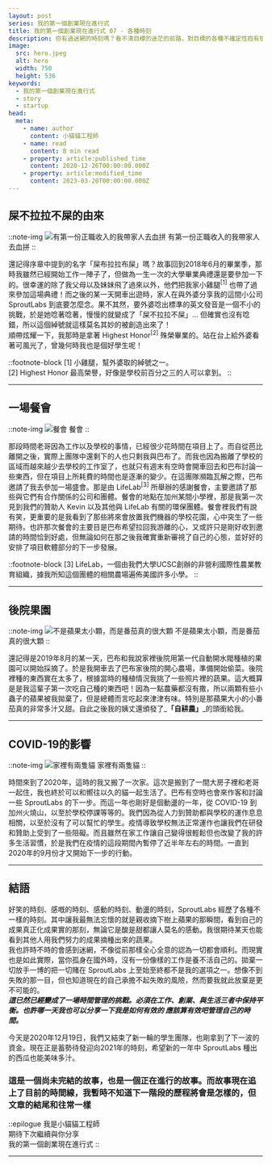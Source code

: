 ```yaml
---
layout: post
series: 我的第一個創業現在進行式
title: 我的第一個創業現在進行式 07 - 各種時刻
description: 你有過迷網的時刻嗎？看不清目標的迷茫的前路，對目標的各種不確定性抱有懷疑，導致不知道是否值得繼續努力下去時，也許和團隊一起驗收一下至今得成果會讓你更有動力。故事在這一篇文章中趕上了現在的時間線 (2020年12月)，回想起過去的種種才發現原來自己項目也有過那麼多的小心情。這篇文章將分享 SproutLabs 的各種難忘時刻，順便也說說綽號「屎布拉拉布屎」的由來。
image:
  src: hero.jpeg
  alt: hero
  width: 750
  height: 536
keywords: 
  - 我的第一個創業現在進行式
  - story
  - startup
head:
  meta:
    - name: author
      content: 小貓貓工程師
    - name: read
      content: 8 min read
    - property: article:published_time
      content: 2020-12-26T00:00:00.000Z
    - property: article:modified_time
      content: 2023-03-20T00:00:00.000Z
---
```


## 屎不拉拉不屎的由來

::note-img
![有第一份正職收入的我帶家人去血拼](shopping.jpeg)
有第一份正職收入的我帶家人去血拼
::

還記得序章中提到的名字「屎布拉拉布屎」嗎？故事回到2018年6月的畢業季，那時我雖然已經開始工作一陣子了，但做為一生一次的大學畢業典禮還是要參加一下的。很幸運的除了我父母以及妹妹飛了過來以外，他們把我家小雞腿<sup>\[1\]</sup> 也帶了過來參加這場典禮！而之後的某一天開車出遊時，家人在與外婆分享我的這間小公司 SproutLabs 到底要怎麼念。果不其然，要外婆唸出標準的英文發音是一個不小的挑戰，於是她唸著唸著，慢慢的就變成了「屎不拉拉不屎」... 但確實也沒有唸錯，所以這個綽號就這樣莫名其妙的被創造出來了！  
順帶炫耀一下，我那時是拿著 Highest Honor<sup>\[2\]</sup> 殊榮畢業的。站在台上給外婆看著可風光了，曾幾何時我也是個好學生呢！

::footnote-block
\[1\] 小雞腿，幫外婆取的綽號之一。  
\[2\] Highest Honor 最高榮譽，好像是學校前百分之三的人可以拿到。
::

---

## 一場餐會

::note-img
![餐會](dinner.jpeg)
餐會
::

那段時間老哥因為工作以及學校的事情，已經很少花時間在項目上了。而自從芭比離開之後，實際上團隊中還剩下的人也只剩我與巴布了。而我也因為搬離了學校的區域而越來越少去學校的工作室了，也就只有週末有空時會開車回去和巴布討論一些東西，但在項目上所耗費的時間也是逐漸的變少。在這團隊瀕臨瓦解之際，巴布邀請了我去參加一場盛會。那是由 LifeLab<sup>\[3\]</sup> 所舉辦的感謝餐會，主要邀請了那些與它們有合作關係的公司和團體。餐會的地點在加州某間小學裡，那是我第一次見到我們的贊助人 Kevin 以及其他與 LifeLab 有關的環保團體。餐會裡我們有說有笑，更重要的是我看到了那些將來會放置我們機器的學校花園，心中突生了一些期待。也許那次餐會的主要目是巴布希望拉回我游離的心，又或許只是剛好收到邀請的時間恰到好處，但無論如何在那之後我確實重新審視了自己的心態，並好好的安排了項目軟體部分的下一步發展。

::footnote-block
\[3\] LifeLab，一個由我們大學UCSC創辦的非營利國際性農業教育組織，據我所知這個團體的相關農場遍佈美國許多小學。
::

---

## 後院果園

::note-img
![不是蘋果太小顆，而是番茄真的很大顆](crop.jpeg)
不是蘋果太小顆，而是番茄真的很大顆
::

還記得是2019年8月的某一天，巴布和我說家裡後院用第一代自動開水閥種植的果園可以開始採摘了。於是我開車去了巴布家後院的開心農場，準備開始偷菜。後院裡種的東西實在太多了，根據當時的種植情況我挑了一些照片裡的蔬果。這大概算是是我這輩子第一次吃自己種的東西吧！因為一點農藥都沒有撒，所以兩顆有些小蟲子的蘋果被我拋棄了，但是總體而言吃起來津津有味。特別是那蘋果大小的小番茄真的非常多汁又甜。自此之後我的姨丈還頒發了_**「自耕農」**_的頭銜給我。

---

## COVID-19的影響

::note-img
![家裡有兩隻貓](cats.png)
家裡有兩隻貓
::

時間來到了2020年，這時的我又搬了一次家。這次是搬到了一間大房子裡和老哥一起住，我也終於可以和嚮往以久的貓一起生活了。巴布有空時也會來作客和討論一些 SproutLabs 的下一步。而這一年也剛好是個動盪的一年，從 COVID-19 到加州火燒山，以至於學校停課等等的。我們因為從人力到贊助都與學校的運作息息相關，以至於沒有了可以幫忙的學生。疫情導致學校無法正常運作也讓我們在研發和贊助上受到了一些阻礙。而且雖然在家工作讓自己變得很輕鬆但也改變了我的許多生活習慣，於是我們在疫情的這段期間內暫停了近半年左右的時間。一直到2020年的9月份才又開始下一步的行動。

---

## 結語

好笑的時刻、感嘅的時刻、感動的時刻、動盪的時刻，SproutLabs 經歷了各種不一樣的時刻。其中讓我最無法忘懷的就是親收摘下樹上蘋果的那瞬間，看到自己的成果真正化成果實的那刻，無論它是酸是甜都讓人莫名的感動。我很期待某天也能看到其他人用我們努力的成果摘種出來的蔬果。  
我也許時不時的會感到迷網，不像從前那樣全心全意的認為一切都會順利。而現實也是如此實際，當你孤身在國外時，沒有一份像樣的工作是養不活自己的。拋棄一切放手一博的把一切賭在 SproutLabs 上至始至終都不是我的選項之一。想像不到失敗的那一目，但也知道現在的自己承擔不起失敗的風險，然而要我就此放棄是更不可能的。  
**_這已然已經變成了一場時間管理的挑戰。必須在工作、創業、與生活三者中保持平衡。也許哪一天我也可以分享一下我是如何有效的 應該算有效吧管理自己的時間。_**

今天是2020年12月19日，我們又結束了新一輪的學生團隊，也剛拿到了下一波的資金。現在正是蓄勢待發迎向2021年的時刻，希望新的一年中 SproutLabs 種出的西瓜也能美味多汁。

### 這是一個尚未完結的故事，也是一個正在進行的故事。而故事現在追上了目前的時間線，我暫時不知道下一階段的歷程將會是怎樣的，但文章的結尾和往常一樣

::epilogue
我是小貓貓工程師<br/>
期待下次繼續與你分享<br/>
我的第一個創業現在進行式
::

---
